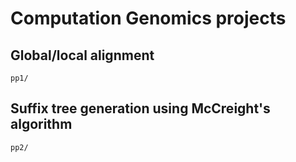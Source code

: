 # Computation Genomics projects

## Global/local alignment
```pp1/```

## Suffix tree generation using McCreight's algorithm
```pp2/```